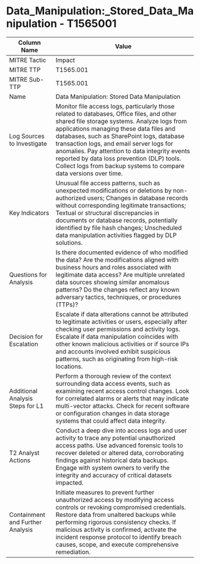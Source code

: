 # Data_Manipulation:_Stored_Data_Manipulation - T1565001

| Column Name | Value |
|-------------|-------|
| MITRE Tactic | Impact |
| MITRE TTP | T1565.001 |
| MITRE Sub-TTP | T1565.001 |
| Name | Data Manipulation: Stored Data Manipulation |
| Log Sources to Investigate | Monitor file access logs, particularly those related to databases, Office files, and other shared file storage systems. Analyze logs from applications managing these data files and databases, such as SharePoint logs, database transaction logs, and email server logs for anomalies. Pay attention to data integrity events reported by data loss prevention (DLP) tools. Collect logs from backup systems to compare data versions over time. |
| Key Indicators | Unusual file access patterns, such as unexpected modifications or deletions by non-authorized users; Changes in database records without corresponding legitimate transactions; Textual or structural discrepancies in documents or database records, potentially identified by file hash changes; Unscheduled data manipulation activities flagged by DLP solutions. |
| Questions for Analysis | Is there documented evidence of who modified the data? Are the modifications aligned with business hours and roles associated with legitimate data access? Are multiple unrelated data sources showing similar anomalous patterns? Do the changes reflect any known adversary tactics, techniques, or procedures (TTPs)? |
| Decision for Escalation | Escalate if data alterations cannot be attributed to legitimate activities or users, especially after checking user permissions and activity logs. Escalate if data manipulation coincides with other known malicious activities or if source IPs and accounts involved exhibit suspicious patterns, such as originating from high-risk locations. |
| Additional Analysis Steps for L1 | Perform a thorough review of the context surrounding data access events, such as examining recent access control changes. Look for correlated alarms or alerts that may indicate multi-vector attacks. Check for recent software or configuration changes in data storage systems that could affect data integrity. |
| T2 Analyst Actions | Conduct a deep dive into access logs and user activity to trace any potential unauthorized access paths. Use advanced forensic tools to recover deleted or altered data, corroborating findings against historical data backups. Engage with system owners to verify the integrity and accuracy of critical datasets impacted. |
| Containment and Further Analysis | Initiate measures to prevent further unauthorized access by modifying access controls or revoking compromised credentials. Restore data from unaltered backups while performing rigorous consistency checks. If malicious activity is confirmed, activate the incident response protocol to identify breach causes, scope, and execute comprehensive remediation. |

